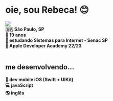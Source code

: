 <h1><div><b> oie, sou Rebeca! 😊 <b></div></h1>

<img src="https://user-images.githubusercontent.com/99405743/167513816-b908de6f-7d87-4c91-8a5e-d4b87c0ff286.png"/>

<div>
🇧🇷 São Paulo, SP <br>
🧠 19 anos <br>
📌 estudando Sistemas para Internet - Senac SP <br>
🍎 Apple Developer Academy 22/23
</div>
  
<br>
  
<div>
<h2>me desenvolvendo... <br></h2>
📱 dev mobile iOS (Swift + UIKit) <br>
💻 javaScript <br>
🌎 inglês
</div>

<!--
**rebecaprimo/rebecaprimo** is a ✨ _special_ ✨ repository because its `README.md` (this file) appears on your GitHub profile.

Here are some ideas to get you started:

- 🔭 I’m currently working on ...
- 🌱 I’m currently learning ...
- 👯 I’m looking to collaborate on ...
- 🤔 I’m looking for help with ...
- 💬 Ask me about ...
- 📫 How to reach me: ...
- 😄 Pronouns: ...
- ⚡ Fun fact: ...
-->
